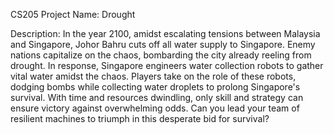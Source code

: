 CS205 Project Name: Drought

Description:
In the year 2100, amidst escalating tensions between Malaysia and Singapore, Johor Bahru cuts off all water supply to Singapore. Enemy nations capitalize on the chaos, bombarding the city already reeling from drought. In response, Singapore engineers water collection robots to gather vital water amidst the chaos. Players take on the role of these robots, dodging bombs while collecting water droplets to prolong Singapore's survival. With time and resources dwindling, only skill and strategy can ensure victory against overwhelming odds. Can you lead your team of resilient machines to triumph in this desperate bid for survival?
